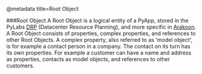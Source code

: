 @metadata title=Root Object

[drp]: /#/PyLabs50/Architecture
[arakoon]: http://www.arakoon.org


###Root Object
A Root Object is a logical entity of a PyApp, stored in the PyLabs [DRP][] (Datacenter Resource Planning), and more specific in [Arakoon][]. A Root Object consists of properties, complex properties, and references to other Root Objects.
A complex property, also referred to as 'model object', is for example a contact person in a company. The contact on its turn has its own properties.
For example a customer can have a name and address as properties, contacts as model objects, and references to other customers.